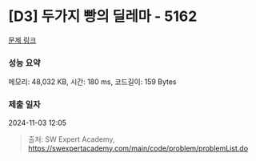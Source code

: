 # [D3] 두가지 빵의 딜레마 - 5162 

[문제 링크](https://swexpertacademy.com/main/code/problem/problemDetail.do?contestProbId=AWTaTDua3OoDFAVT) 

### 성능 요약

메모리: 48,032 KB, 시간: 180 ms, 코드길이: 159 Bytes

### 제출 일자

2024-11-03 12:05



> 출처: SW Expert Academy, https://swexpertacademy.com/main/code/problem/problemList.do